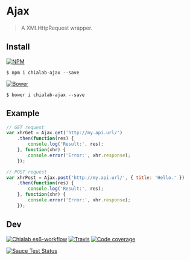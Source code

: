 # Ajax
> A XMLHttpRequest wrapper.

## Install

[![NPM](https://img.shields.io/npm/v/chialab-ajax.svg)](https://www.npmjs.com/package/chialab-ajax)
```
$ npm i chialab-ajax --save
```
[![Bower](https://img.shields.io/bower/v/chialab-ajax.svg)](https://github.com/chialab/ajax-js)
```
$ bower i chialab-ajax --save
```

## Example

```js
// GET request
var xhrGet = Ajax.get('http://my.api.url/')
    .then(function(res) {
        console.log('Result:', res);
    }, function(xhr) {
        console.error('Error:', xhr.response);
    });

// POST request
var xhrPost = Ajax.post('http://my.api.url/', { title: 'Hello.' })
    .then(function(res) {
        console.log('Result:', res);
    }, function(xhr) {
        console.error('Error:', xhr.response);
    });

```

## Dev

[![Chialab es6-workflow](https://img.shields.io/badge/project-es6--workflow-lightgrey.svg)](https://github.com/Chialab/es6-workflow)
[![Travis](https://img.shields.io/travis/Chialab/ajax-js.svg?maxAge=2592000)](https://travis-ci.org/Chialab/ajax-js)
[![Code coverage](https://codecov.io/gh/Chialab/ajax-js/branch/master/graph/badge.svg)](https://codecov.io/gh/Chialab/ajax-js)

[![Sauce Test Status](https://saucelabs.com/browser-matrix/chialab-sl-002.svg)](https://saucelabs.com/u/chialab-sl-002)
